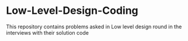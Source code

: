 # Low-Level-Design-Coding
This repository contains problems asked in Low level design round in the interviews with their solution code
